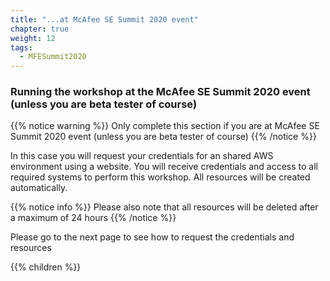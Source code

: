 ```yaml
---
title: "...at McAfee SE Summit 2020 event"
chapter: true
weight: 12
tags:
  - MFESummit2020
---
```


### Running the workshop at the McAfee SE Summit 2020 event (unless you are beta tester of course)

{{% notice warning %}}
Only complete this section if you are at McAfee SE Summit 2020 event (unless you are beta tester of course)
{{% /notice %}}

In this case you will request your credentials for an shared AWS environment using a website. You will receive credentials and access to all required systems to perform this workshop.
All resources will be created automatically.

{{% notice info %}}
Please also note that all resources will be deleted after a maximum of 24 hours
{{% /notice %}}

Please go to the next page to see how to request the credentials and resources

{{% children %}}
